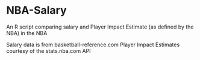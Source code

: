 # NBA-Salary
An R script comparing salary and Player Impact Estimate (as defined by the NBA) in the NBA

Salary data is from basketball-reference.com
Player Impact Estimates courtesy of the stats.nba.com API
